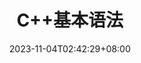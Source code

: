 ---
weight: 999
title: "C++基本语法"
description: ""
icon: "folder"
date: "2023-11-04T02:42:29+08:00"
lastmod: "2023-11-04T02:42:29+08:00"
draft: true
toc: true
---